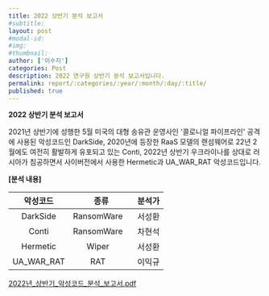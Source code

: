 ```yaml
---
title: 2022 상반기 분석 보고서
#subtitle: 
layout: post
#modal-id: 
#img: 
#thumbnail:
author: ['이수지']
categories: Post
description: 2022 연구원 상반기 분석 보고서입니다.
permalink: report/:categories/:year/:month/:day/:title/
published: true
---
```

**2022 상반기 분석 보고서**

2021년 상반기에 성행한 5월 미국의 대형 송유관 운영사인 '콜로니얼 파이프라인' 공격에 사용된 악성코드인 DarkSide,
2020년에 등장한 RaaS 모델의 랜섬웨어로 22년 2월에도 여전히 활발하게 유포되고 있는 Conti,
2022년 상반기 우크라이나를 상대로 러시아가 침공하면서 사이버전에서 사용한 Hermetic과 UA_WAR_RAT 악성코드입니다.

**[분석 내용]**

| 악성코드 | 종류 | 분석가 |
|:---------:|:---------:|:---------:|
| DarkSide | RansomWare &nbsp;&nbsp; | 서성환 |
| Conti | RansomWare &nbsp;&nbsp; | 차현석 |
| Hermetic | Wiper &nbsp;&nbsp;| 서성환 |
| UA_WAR_RAT | RAT &nbsp;&nbsp;| 이익규 |

[2022년_상반기_악성코드_분석_보고서.pdf](/img/report/post/%EC%84%BC%ED%84%B0_2022_%EC%83%81%EB%B0%98%EA%B8%B0_%EC%95%85%EC%84%B1%EC%BD%94%EB%93%9C%EB%B6%84%EC%84%9D%EB%B3%B4%EA%B3%A0%EC%84%9C.pdf)